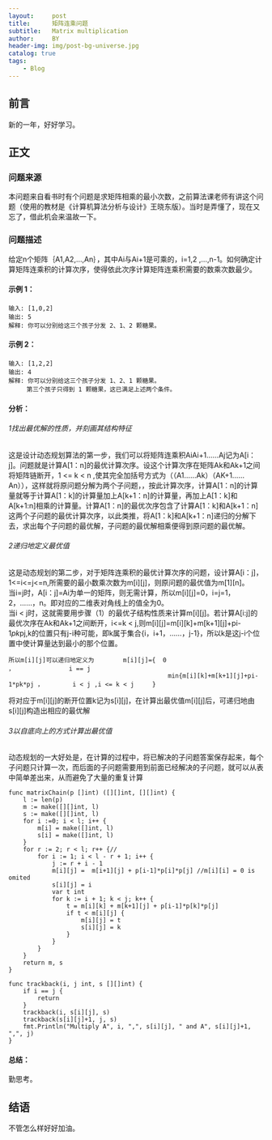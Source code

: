 ```yaml
---
layout:     post
title:      矩阵连乘问题
subtitle:   Matrix multiplication
author:     BY
header-img: img/post-bg-universe.jpg
catalog: true
tags:
    - Blog
---
```



## 前言

新的一年，好好学习。

## 正文

### 问题来源

本问题来自看书时有个问题是求矩阵相乘的最小次数，之前算法课老师有讲这个问题（使用的教材是《计算机算法分析与设计》王晓东版）。当时是弄懂了，现在又忘了，借此机会来温故一下。

### 问题描述

给定n个矩阵｛A1,A2,…,An｝，其中Ai与Ai+1是可乘的，i=1,2 ,…,n-1。如何确定计算矩阵连乘积的计算次序，使得依此次序计算矩阵连乘积需要的数乘次数最少。

#### 示例 1：
```
输入: [1,0,2]
输出: 5
解释: 你可以分别给这三个孩子分发 2、1、2 颗糖果。
```

#### 示例 2：
```
输入: [1,2,2]
输出: 4
解释: 你可以分别给这三个孩子分发 1、2、1 颗糖果。
     第三个孩子只得到 1 颗糖果，这已满足上述两个条件。
```

#### 分析：
###### 1找出最优解的性质，并刻画其结构特征

这是设计动态规划算法的第一步，我们可以将矩阵连乘积AiAi+1……Aj记为A[i：j]。问题就是计算A[1：n]的最优计算次序。设这个计算次序在矩阵Ak和Ak+1之间将矩阵链断开，1 <= k < n ,使其完全加括号方式为（（A1……Ak）（AK+1……An）），这样就将原问题分解为两个子问题，，按此计算次序，计算A[1：n]的计算量就等于计算A[1：k]的计算量加上A[k+1：n]的计算量，再加上A[1：k]和A[k+1:n]相乘的计算量。计算A[1：n]的最优次序包含了计算A[1：k]和A[k+1：n]这两个子问题的最优计算次序，以此类推，将A[1：k]和A[k+1：n]递归的分解下去，求出每个子问题的最优解，子问题的最优解相乘便得到原问题的最优解。

###### 2递归地定义最优值

这是动态规划的第二步，对于矩阵连乘积的最优计算次序的问题，设计算A[i：j]，1<=i<=j<=n,所需要的最小数乘次数为m[i][j]，则原问题的最优值为m[1][n]。  
当i=j时，A[i：j]=Ai为单一的矩阵，则无需计算，所以m[i][j]=0，i=j=1，2，……，n。即对应的二维表对角线上的值全为0。  
当i < j时，这就需要用步骤（1）的最优子结构性质来计算m[i][j]。若计算A[i:j]的最优次序在Ak和Ak+1之间断开，i<=k < j,则m[i][j]=m[i][k]+m[k+1][j]+pi-1*pk*pj,k的位置只有j-i种可能，即k属于集合{i，i+1，……，j-1}，所以k是这j-i个位置中使计算量达到最小的那个位置。  
```
所以m[i][j]可以递归地定义为        m[i][j]={  0                                ，               i == j  
                                            min{m[i][k]+m[k+1][j]+pi-1*pk*pj ，        i < j ,i <= k < j     }  
```
将对应于m[i][j]的断开位置k记为s[i][j]，在计算出最优值m[i][j]后，可递归地由s[i][j]构造出相应的最优解  

###### 3以自底向上的方式计算出最优值
动态规划的一大好处是，在计算的过程中，将已解决的子问题答案保存起来，每个子问题只计算一次，而后面的子问题需要用到前面已经解决的子问题，就可以从表中简单差出来，从而避免了大量的重复计算  

```
func matrixChain(p []int) ([][]int, [][]int) {
    l := len(p)
    m := make([][]int, l)
    s := make([][]int, l) 
    for i :=0; i < l; i++ {
        m[i] = make([]int, l)
        s[i] = make([]int, l)
    }
    for r := 2; r < l; r++ {//
        for i := 1; i < l - r + 1; i++ {
            j := r + i - 1
            m[i][j] =  m[i+1][j] + p[i-1]*p[i]*p[j] //m[i][i] = 0 is omited
            s[i][j] = i
            var t int
            for k := i + 1; k < j; k++ {
                t = m[i][k] + m[k+1][j] + p[i-1]*p[k]*p[j]
                if t < m[i][j] {
                    m[i][j] = t
                    s[i][j] = k
                }
            }
        }
    }
    return m, s
}

func trackback(i, j int, s [][]int) {
    if i == j {
        return
    }
    trackback(i, s[i][j], s)
    trackback(s[i][j]+1, j, s)
    fmt.Println("Multiply A", i, ",", s[i][j], " and A", s[i][j]+1, ",", j)
}
```

#### 总结：
勤思考。  

## 结语
不管怎么样好好加油。
